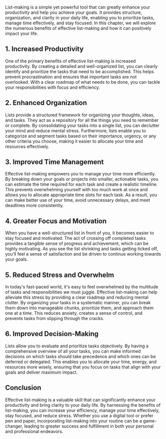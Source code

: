 
List-making is a simple yet powerful tool that can greatly enhance your productivity and help you achieve your goals. It provides structure, organization, and clarity in your daily life, enabling you to prioritize tasks, manage time effectively, and stay focused. In this chapter, we will explore the numerous benefits of effective list-making and how it can positively impact your life.

## 1\. Increased Productivity

One of the primary benefits of effective list-making is increased productivity. By creating a detailed and well-organized list, you can clearly identify and prioritize the tasks that need to be accomplished. This helps prevent procrastination and ensures that important tasks are not overlooked. With a clear roadmap of what needs to be done, you can tackle your responsibilities with focus and efficiency.

## 2\. Enhanced Organization

Lists provide a structured framework for organizing your thoughts, ideas, and tasks. They act as a repository for all the things you need to remember or complete. By consolidating your tasks into a single list, you can declutter your mind and reduce mental stress. Furthermore, lists enable you to categorize and segment tasks based on their importance, urgency, or any other criteria you choose, making it easier to allocate your time and resources effectively.

## 3\. Improved Time Management

Effective list-making empowers you to manage your time more efficiently. By breaking down your goals or projects into smaller, actionable tasks, you can estimate the time required for each task and create a realistic timeline. This prevents overwhelming yourself with too much work at once and allows you to allocate appropriate time slots for each task. As a result, you can make better use of your time, avoid unnecessary delays, and meet deadlines more consistently.

## 4\. Greater Focus and Motivation

When you have a well-structured list in front of you, it becomes easier to stay focused and motivated. The act of crossing off completed tasks provides a tangible sense of progress and achievement, which can be highly motivating. As you see the list shrinking and tasks getting ticked off, you'll feel a sense of satisfaction and be driven to continue working towards your goals.

## 5\. Reduced Stress and Overwhelm

In today's fast-paced world, it's easy to feel overwhelmed by the multitude of tasks and responsibilities we must juggle. Effective list-making can help alleviate this stress by providing a clear roadmap and reducing mental clutter. By organizing your tasks in a systematic manner, you can break them down into manageable chunks, prioritize them, and approach them one at a time. This reduces anxiety, creates a sense of control, and prevents tasks from slipping through the cracks.

## 6\. Improved Decision-Making

Lists allow you to evaluate and prioritize tasks objectively. By having a comprehensive overview of all your tasks, you can make informed decisions on which tasks should take precedence and which ones can be deferred or delegated. This enables you to allocate your time, energy, and resources more wisely, ensuring that you focus on tasks that align with your goals and deliver maximum impact.

## Conclusion

Effective list-making is a valuable skill that can significantly enhance your productivity and bring clarity to your daily life. By harnessing the benefits of list-making, you can increase your efficiency, manage your time effectively, stay focused, and reduce stress. Whether you use a digital tool or prefer pen and paper, incorporating list-making into your routine can be a game-changer, leading to greater success and fulfillment in both your personal and professional endeavors.
